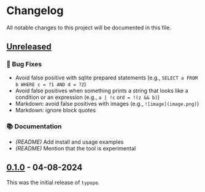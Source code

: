 # Changelog

All notable changes to this project will be documented in this file.

## [Unreleased]

### 🐛 Bug Fixes

- Avoid false positive with sqlite prepared statements (e.g., `SELECT a FROM b WHERE c = ?1 AND d = ?2`)
- Avoid false positives when something prints a string that looks like a condition or an expression (e.g., `a | !c` or`d = !(z && b)`)
- Markdown: avoid false positives with images (e.g., `![image](image.png)`)
- Markdown: ignore block quotes

### 📚 Documentation

- *(README)* Add install and usage examples
- *(README)* Mention that the tool is experimental

[Unreleased]: https://github.com/ronnychevalier/typope/compare/v0.1.0...HEAD

## [0.1.0] - 04-08-2024

This was the initial release of `typope`.

[0.1.0]: https://github.com/ronnychevalier/typope/releases/tag/v0.1.0
